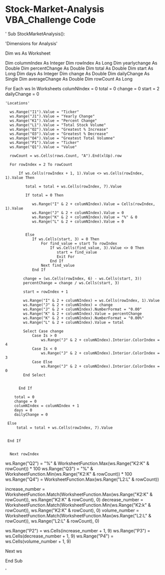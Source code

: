 # Stock-Market-Analysis VBA_Challenge Code



'
Sub StockMarketAnalysis():
  
  'Dimensions for Analysis'
  
  Dim ws As Worksheet
  
  Dim colummIndex As Integer
  Dim rowIndex As Long
  Dim yearlychange As Double
  Dim percentChange As Double
  Dim total As Double
  Dim start As Long
  Dim days As Integer
  Dim change As Double
  Dim dailyChange As Single
  Dim averageChange As Double
  Dim rowCount As Long
  
  For Each ws In Worksheets
      columNIndex = 0
      total = 0
      change = 0
      start = 2
      dailyChange = 0

    'Locations'
    
      ws.Range("I1").Value = "Ticker"
      ws.Range("J1").Value = "Yearly Change"
      ws.Range("K1").Value = "Percent Change"
      ws.Range("L1").Value = "Total Stock Volume"
      ws.Range("O2").Value = "Greatest % Increase"
      ws.Range("O3").Value = "Greatest % Decrease"
      ws.Range("O4").Value = "Greatest Total Volumne"
      ws.Range("P1").Value = "Ticker"
      ws.Range("Q1").Value = "Value"
  
      rowCount = ws.Cells(rows.Count, "A").End(xlUp).row
  
      For rowIndex = 2 To rowCount
  
          If ws.Cells(rowIndex + 1, 1).Value <> ws.Cells(rowIndex, 1).Value Then
    
             total = total + ws.Cells(rowIndex, 7).Value
        
             If total = 0 Then
             
                ws.Range("I" & 2 + columNIndex).Value = Cells(rowIndex, 1).Value
                ws.Range("J" & 2 + columNIndex).Value = 0
                ws.Range("K" & 2 + columNIndex).Value = "%" & 0
                ws.Range("L" & 2 + columNIndex).Value = 0
            
            
             Else
                If ws.Cells(start, 3) = 0 Then
                    For find_value = start To rowIndex
                        If ws.Cells(find_value, 3).Value <> 0 Then
                           start = find_value
                           Exit For
                        End If
                    Next find_value
                End If
            
            change = (ws.Cells(rowIndex, 6) - ws.Cells(start, 3))
            percentChange = change / ws.Cells(start, 3)
            
            start = rowIndex + 1
            
            ws.Range("I" & 2 + columNIndex) = ws.Cells(rowIndex, 1).Value
            ws.Range("J" & 2 + columNIndex) = change
            ws.Range("J" & 2 + columNIndex).NumberFormat = "0.00"
            ws.Range("K" & 2 + columNIndex).Value = percentChange
            ws.Range("K" & 2 + columNIndex).NumberFormat = "0.00%"
            ws.Range("L" & 2 + columNIndex).Value = total
            
            Select Case change
                Case Is > 0
                    ws.Range("J" & 2 + columNIndex).Interior.ColorIndex = 4
                Case Is < 0
                    ws.Range("J" & 2 + columNIndex).Interior.ColorIndex = 3
                Case Else
                    ws.Range("J" & 2 + columNIndex).Interior.ColorIndex = 0
            End Select
            
            
          End If
          
        total = 0
        change = 0
        columNIndex = columNIndex + 1
        days = 0
        dailyChange = 0
          
     Else
         total = total + ws.Cells(rowIndex, 7).Value
         
          
     End If
      
                
      Next rowIndex
    
    
  ws.Range("Q2") = "%" & WorksheetFunction.Max(ws.Range("K2:K" & rowCount)) * 100
  ws.Range("Q3") = "%" & WorksheetFunction.Min(ws.Range("K2:K" & rowCount)) * 100
  ws.Range("Q4") = WorksheetFunction.Max(ws.Range("L2:L" & rowCount))
    
  increase_number = WorksheetFunction.Match(WorksheetFunction.Max(ws.Range("K2:K" & rowCount)), ws.Range("K2:K" & rowCount), 0)
  decrease_number = WorksheetFunction.Match(WorksheetFunction.Min(ws.Range("K2:k" & rowCount)), ws.Range("K2:K" & rowCount), 0)
  volume_number = WorksheetFunction.Match(WorksheetFunction.Max(ws.Range("L2:L" & rowCount)), ws.Range("L2:L" & rowCount), 0)
    
  ws.Range("P2") = ws.Cells(increase_number + 1, 9)
  ws.Range("P3") = ws.Cells(decrease_number + 1, 9)
  ws.Range("P4") = ws.Cells(volume_number + 1, 9)
    
  Next ws
  
End Sub

'
